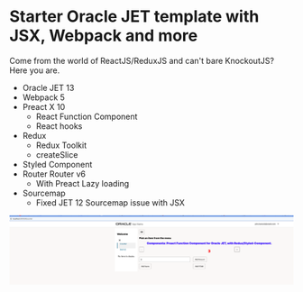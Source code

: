 # Starter Oracle JET template with JSX, Webpack and more
Come from the world of ReactJS/ReduxJS and can't bare KnockoutJS? Here you are.

- Oracle JET 13
- Webpack 5
- Preact X 10
    - React Function Component
    - React hooks
- Redux
    - Redux Toolkit
    - createSlice
- Styled Component
- Router Router v6
    - With Preact Lazy loading
- Sourcemap
    - Fixed JET 12 Sourcemap issue with JSX

![](doc/images/2022-09-27-21-41-46.png)